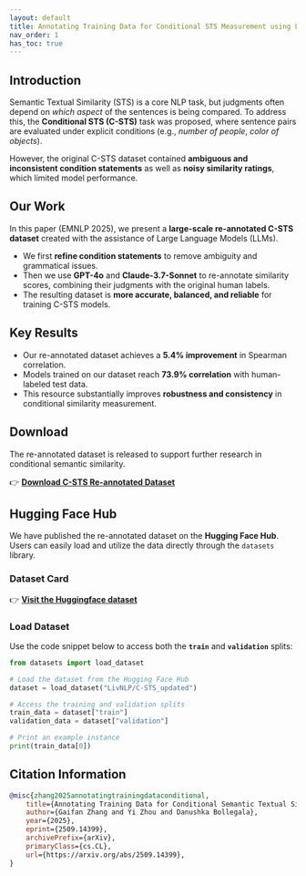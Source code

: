 ```yaml
---
layout: default
title: Annotating Training Data for Conditional STS Measurement using LLMs
nav_order: 1
has_toc: true
---
```


## Introduction
Semantic Textual Similarity (STS) is a core NLP task, but judgments often depend on *which aspect* of the sentences is being compared. To address this, the **Conditional STS (C-STS)** task was proposed, where sentence pairs are evaluated under explicit conditions (e.g., *number of people*, *color of objects*).  

However, the original C-STS dataset contained **ambiguous and inconsistent condition statements** as well as **noisy similarity ratings**, which limited model performance.

## Our Work
In this paper (EMNLP 2025), we present a **large-scale re-annotated C-STS dataset** created with the assistance of Large Language Models (LLMs).  

- We first **refine condition statements** to remove ambiguity and grammatical issues.  
- Then we use **GPT-4o** and **Claude-3.7-Sonnet** to re-annotate similarity scores, combining their judgments with the original human labels.  
- The resulting dataset is **more accurate, balanced, and reliable** for training C-STS models.  

## Key Results
- Our re-annotated dataset achieves a **5.4% improvement** in Spearman correlation.  
- Models trained on our dataset reach **73.9% correlation** with human-labeled test data.  
- This resource substantially improves **robustness and consistency** in conditional similarity measurement.  

## Download
The re-annotated dataset is released to support further research in conditional semantic similarity.  

👉 [**Download C-STS Re-annotated Dataset**](dataset.zip)

## Hugging Face Hub

We have published the re-annotated dataset on the **Hugging Face Hub**. Users can easily load and utilize the data directly through the `datasets` library.

### Dataset Card

👉 [**Visit the Huggingface dataset**](https://huggingface.co/datasets/LivNLP/C-STS_updated)

### Load Dataset

Use the code snippet below to access both the **`train`** and **`validation`** splits:

```python
from datasets import load_dataset

# Load the dataset from the Hugging Face Hub
dataset = load_dataset("LivNLP/C-STS_updated")

# Access the training and validation splits
train_data = dataset["train"]
validation_data = dataset["validation"]

# Print an example instance
print(train_data[0])
```

## Citation Information
```bibtex
@misc{zhang2025annotatingtrainingdataconditional,
    title={Annotating Training Data for Conditional Semantic Textual Similarity Measurement using Large Language Models}, 
    author={Gaifan Zhang and Yi Zhou and Danushka Bollegala},
    year={2025},
    eprint={2509.14399},
    archivePrefix={arXiv},
    primaryClass={cs.CL},
    url={https://arxiv.org/abs/2509.14399}, 
}
